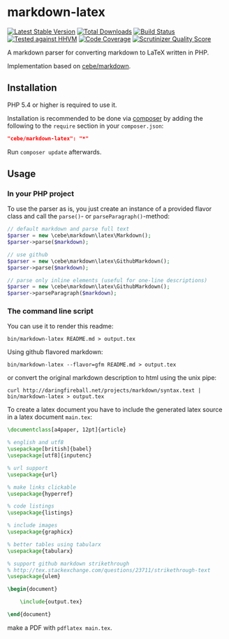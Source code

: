 markdown-latex
==============

[![Latest Stable Version](https://poser.pugx.org/cebe/markdown-latex/v/stable.png)](https://packagist.org/packages/cebe/markdown-latex)
[![Total Downloads](https://poser.pugx.org/cebe/markdown-latex/downloads.png)](https://packagist.org/packages/cebe/markdown-latex)
[![Build Status](https://travis-ci.org/cebe/markdown-latex.svg?branch=master)](https://travis-ci.org/cebe/markdown-latex)
[![Tested against HHVM](http://hhvm.h4cc.de/badge/cebe/markdown-latex.png)](http://hhvm.h4cc.de/package/cebe/markdown-latex)
[![Code Coverage](https://scrutinizer-ci.com/g/cebe/markdown-latex/badges/coverage.png?s=db6af342d55bea649307ef311fbd536abb9bab76)](https://scrutinizer-ci.com/g/cebe/markdown-latex/)
[![Scrutinizer Quality Score](https://scrutinizer-ci.com/g/cebe/markdown-latex/badges/quality-score.png?s=17448ca4d140429fd687c58ff747baeb6568d528)](https://scrutinizer-ci.com/g/cebe/markdown-latex/)



A markdown parser for converting markdown to LaTeX written in PHP.

Implementation based on [cebe/markdown][].

[cebe/markdown]: https://github.com/cebe/markdown "A markdown parser for PHP"


Installation
------------

PHP 5.4 or higher is required to use it.

Installation is recommended to be done via [composer][] by adding the following to the `require` section in your `composer.json`:

```json
"cebe/markdown-latex": "*"
```

Run `composer update` afterwards.

[composer]: https://getcomposer.org/ "The PHP package manager"

Usage
-----

### In your PHP project

To use the parser as is, you just create an instance of a provided flavor class and call the `parse()`-
or `parseParagraph()`-method:

```php
// default markdown and parse full text
$parser = new \cebe\markdown\latex\Markdown();
$parser->parse($markdown);

// use github
$parser = new \cebe\markdown\latex\GithubMarkdown();
$parser->parse($markdown);

// parse only inline elements (useful for one-line descriptions)
$parser = new \cebe\markdown\latex\GithubMarkdown();
$parser->parseParagraph($markdown);
```

### The command line script

You can use it to render this readme:

    bin/markdown-latex README.md > output.tex

Using github flavored markdown:

    bin/markdown-latex --flavor=gfm README.md > output.tex

or convert the original markdown description to html using the unix pipe:

    curl http://daringfireball.net/projects/markdown/syntax.text | bin/markdown-latex > output.tex

To create a latex document you have to include the generated latex source in a latex document `main.tex`:

```tex
\documentclass[a4paper, 12pt]{article}

% english and utf8
\usepackage[british]{babel}
\usepackage[utf8]{inputenc}

% url support
\usepackage{url}

% make links clickable
\usepackage{hyperref}

% code listings
\usepackage{listings}

% include images
\usepackage{graphicx}

% better tables using tabularx
\usepackage{tabularx}

% support github markdown strikethrough
% http://tex.stackexchange.com/questions/23711/strikethrough-text
\usepackage{ulem}

\begin{document}

	\include{output.tex}

\end{document}
```

make a PDF with `pdflatex main.tex`.
